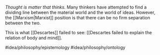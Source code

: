 *Thought is matter that thinks.* Many thinkers have attempted to find a dividing line between the material world and the world of ideas. However, the [[Marxism|Marxist]] position is that there can be no firm separation between the two. 

This is what [[Descartes]] failed to see: [[Descartes failed to explain the relation of body and mind]]. 

#idea/philosophy/epistemology 
#idea/philosophy/ontology 